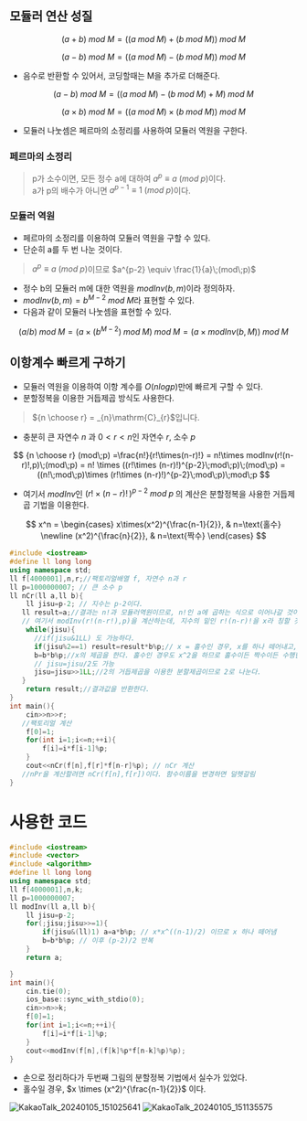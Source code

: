 ## 모듈러 연산 성질

$$
   (a+b)\;mod\;M =((a\;mod\;M)+(b\;mod\;M))\;mod\;M
$$

$$
   (a-b)\;mod\;M =((a\;mod\;M)-(b\;mod\;M))\;mod\;M
$$

- 음수로 반환할 수 있어서, 코딩할때는 M을 추가로 더해준다.

$$
   (a-b)\;mod\;M =((a\;mod\;M)-(b\;mod\;M)+M)\;mod\;M
$$

$$
   (a\times b)\;mod\;M =((a\;mod\;M)\times(b\;mod\;M))\;mod\;M
$$

- 모듈러 나눗셈은 페르마의 소정리를 사용하여 모듈러 역원을 구한다.

### 페르마의 소정리

> p가 소수이면, 모든 정수 a에 대하여 $a^p \equiv a\;(mod\;p)$이다.<br>
> a가 p의 배수가 아니면 $a^{p-1} \equiv 1\;(mod\;p)$이다.

### 모듈러 역원

- 페르마의 소정리를 이용하여 모듈러 역원을 구할 수 있다.
- 단순히 a를 두 번 나눈 것이다.

> $a^p \equiv a\;(mod\;p)$이므로 $a^{p-2} \equiv \frac{1}{a}\;(mod\;p)$

- 정수 b의 모듈러 m에 대한 역원을 $modInv(b,m)$이라 정의하자.
- $modInv(b,m) = b^{M-2}\;mod\;M$라 표현할 수 있다.
- 다음과 같이 모듈러 나눗셈을 표현할 수 있다.

$$
   (a/b)\;mod\;M=(a\times (b^{M-2})\;mod\;M)\;mod\;M=(a\times modInv(b,M))\;mod\;M
$$

## 이항계수 빠르게 구하기

- 모듈러 역원을 이용하여 이항 계수를 $O(nlogp)$만에 빠르게 구할 수 있다.
- 분할정복을 이용한 거듭제곱 방식도 사용한다.

> ${n \choose r} = _{n}\mathrm{C}_{r}$입니다.

- 충분히 큰 자연수 $n$ 과 $0<r<n$인 자연수 $r$, 소수 $p$

$$
   {n \choose r} (mod\;p) =\frac{n!}{r!\times(n-r)!} = n!\times modInv(r!(n-r)!,p)\;(mod\;p) = n! \times ((r!\times (n-r)!)^{p-2}\;mod\;p)\;(mod\;p) = ((n!\;mod\;p)\times (r!\times (n-r)!)^{p-2}\;mod\;p)\;mod\;p
$$

- 여기서 $modInv$인 $(r!\times (n-r)!\,)^{p-2}\;mod\;p\;$의 계산은 분할정복을 사용한 거듭제곱 기법을 이용한다.

$$
   x^n =
   \begin{cases}
      x\times(x^2)^{\frac{n-1}{2}}, & n=\text{홀수} \newline
      (x^2)^{\frac{n}{2}}, & n=\text{짝수}
   \end{cases}
$$

```cpp
#include <iostream>
#define ll long long
using namespace std;
ll f[4000001],n,r;//팩토리얼배열 f, 자연수 n과 r
ll p=1000000007; // 큰 소수 p
ll nCr(ll a,ll b){
	ll jisu=p-2; // 지수는 p-2이다. 
   ll result=a;//결과는 n!과 모듈러역원이므로, n!인 a에 곱하는 식으로 이어나갈 것이다.
   // 여기서 modInv(r!(n-r!),p)을 계산하는데, 지수의 밑인 r!(n-r)!을 x라 칭할 것이다.
	while(jisu){
      //if(jisu&1LL) 도 가능하다.
      if(jisu%2==1) result=result*b%p;// x = 홀수인 경우, x를 하나 떼어내고, n!에 곱한다.
      b=b*b%p;//x의 제곱을 한다. 홀수인 경우도 x^2을 하므로 홀수이든 짝수이든 수행한다.
      // jisu=jisu/2도 가능
      jisu=jisu>>1LL;//2의 거듭제곱을 이용한 분할제곱이므로 2로 나눈다.
   }
	return result;//결과값을 반환한다.
}
int main(){
	cin>>n>>r;
   //팩토리얼 계산
	f[0]=1;
	for(int i=1;i<=n;++i){
		f[i]=i*f[i-1]%p;
	}
	cout<<nCr(f[n],f[r]*f[n-r]%p); // nCr 계산
   //nPr을 계산할려면 nCr(f[n],f[r])이다. 함수이름을 변경하면 덜헷갈림
}
```
# 사용한 코드
```cpp
#include <iostream>
#include <vector>
#include <algorithm>
#define ll long long
using namespace std;
ll f[4000001],n,k;
ll p=1000000007;
ll modInv(ll a,ll b){
	ll jisu=p-2;
	for(;jisu;jisu>>=1){
		if(jisu&(ll)1) a=a*b%p; // x*x^((n-1)/2) 이므로 x 하나 떼어냄
		b=b*b%p; // 이후 (p-2)/2 반복
	}
	return a;

}
int main(){
	cin.tie(0);
	ios_base::sync_with_stdio(0);
	cin>>n>>k;
	f[0]=1;
	for(int i=1;i<=n;++i){
		f[i]=i*f[i-1]%p;
	}
	cout<<modInv(f[n],(f[k]%p*f[n-k]%p)%p);
}
```
- 손으로 정리하다가 두번째 그림의 분할정복 기법에서 실수가 있었다.
- 홀수일 경우, $x \times (x^2)^{\frac{n-1}{2}}$ 이다.

![KakaoTalk_20240105_151025641](https://github.com/ash9river/algorithm/assets/121378532/4be22a88-cb96-49d0-819d-3d9794b80727)
![KakaoTalk_20240105_151135575](https://github.com/ash9river/algorithm/assets/121378532/6eaee84a-17b6-445a-8c82-6cd177a94abc)
